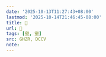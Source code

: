 ```yaml
---
date: '2025-10-13T11:27:43+08:00'
lastmod: '2025-10-14T21:46:45-08:00'
title: 󰙘
url: 󰙘
tags: [壑, 壑]
src: GHZR, DCCV
note:
---
```

